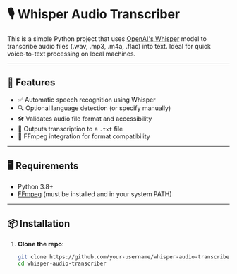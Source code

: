 # 🎙️ Whisper Audio Transcriber

This is a simple Python project that uses [OpenAI's Whisper](https://github.com/openai/whisper) model to transcribe audio files (.wav, .mp3, .m4a, .flac) into text. Ideal for quick voice-to-text processing on local machines.

---

## 🔧 Features

- ✅ Automatic speech recognition using Whisper
- 🔍 Optional language detection (or specify manually)
- 🛠️ Validates audio file format and accessibility
- 📁 Outputs transcription to a `.txt` file
- 🔗 FFmpeg integration for format compatibility

---

## 🖥️ Requirements

- Python 3.8+
- [FFmpeg](https://ffmpeg.org/download.html) (must be installed and in your system PATH)

---

## 📦 Installation

1. **Clone the repo**:
   ```bash
   git clone https://github.com/your-username/whisper-audio-transcriber.git
   cd whisper-audio-transcriber

